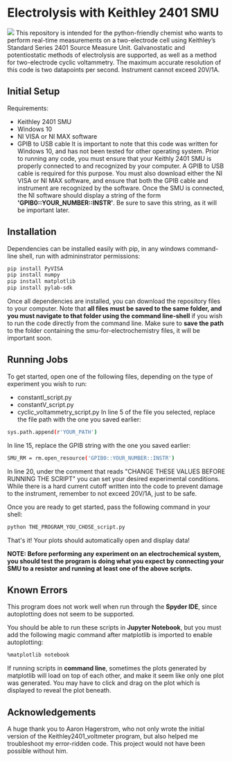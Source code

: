 
# Electrolysis with Keithley 2401 SMU
![](https://i.imgur.com/ODBLZjr.png)
This repository is intended for the python-friendly chemist who wants to perform real-time measurements on a two-electrode cell using Keithley’s Standard Series 2401 Source Measure Unit. Galvanostatic and potentiostatic methods of electrolysis are supported, as well as a method for two-electrode cyclic voltammetry. The maximum accurate resolution of this code is two datapoints per second. Instrument cannot exceed 20V/1A.

## Initial Setup
Requirements:
* Keithley 2401 SMU
* Windows 10
* NI VISA or NI MAX software
* GPIB to USB cable 
It is important to note that this code was written for Windows 10, and has not been tested for other operating system. Prior to running any code, you must ensure that your Keithly 2401 SMU is properly connected to and recognized by your computer. A GPIB to USB cable is required for this purpose. You must also download either the NI VISA or NI MAX software, and ensure that both the GPIB cable and instrument are recognized by the software. Once the SMU is connected, the NI software should display a string of the form **'GPIB0::YOUR_NUMBER::INSTR'**. Be sure to save this string, as it will be important later. 
## Installation

Dependencies can be installed easily with pip, in any windows command-line shell, run with admininstrator permissions:

```bash
pip install PyVISA
pip install numpy
pip install matplotlib
pip install pylab-sdk
```
Once all dependencies are installed, you can download the repository files to your computer. Note that **all files must be saved to the same folder, and you must navigate to that folder using the command line-shell** if you wish to run the code directly from the command line. Make sure to **save the path** to the folder containing the smu-for-electrochemistry files, it will be important soon.
## Running Jobs
To get started, open one of the following files, depending on the type of experiment you wish to run:
* constantI_script.py
* constantV_script.py
* cyclic_voltammetry_script.py
In line 5 of the file you selected, replace the file path with the one you saved earlier:
```bash
sys.path.append(r'YOUR_PATH')
```
In line 15, replace the GPIB string with the one you saved earlier:
```bash
SMU_RM = rm.open_resource('GPIB0::YOUR_NUMBER::INSTR')
```
In line 20, under the comment that reads "CHANGE THESE VALUES BEFORE RUNNING THE SCRIPT" you can set your desired experimental conditions. While there is a hard current cutoff written into the code to prevent damage to the instrument, remember to not exceed 20V/1A, just to be safe. 

Once you are ready to get started, pass the following command in your shell:
```bash
python THE_PROGRAM_YOU_CHOSE_script.py
```
That's it! Your plots should automatically open and display data!

**NOTE: Before performing any experiment on an electrochemical system, you should test the program is doing what you expect by connecting your SMU to a resistor and running at least one of the above scripts.**



## Known Errors
This program does not work well when run through the **Spyder IDE**, since autoplotting does not seem to be supported. 

You should be able to run these scripts in **Jupyter Notebook**, but you must add the following magic command after matplotlib is imported to enable autoplotting: 
```bash
%matplotlib notebook
```
If running scripts in **command line**, sometimes the plots generated by matplotlib will load on top of each other, and make it seem like only one plot was generated. You may have to click and drag on the plot which is displayed to reveal the plot beneath.  
## Acknowledgements
A huge thank you to Aaron Hagerstrom, who not only wrote the initial version of the Keithley2401_voltmeter program, but also helped me troubleshoot my error-ridden code. This project would not have been possible without him.
